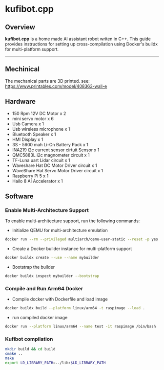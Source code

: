 # kufibot.cpp

## Overview
**kufibot.cpp** is a home made AI  assistant robot writen in C++.  This guide provides instructions for setting up cross-compilation using Docker's buildx for multi-platform support.

---

## Mechinical
The mechanical parts are 3D printed. see:  https://www.printables.com/model/408363-wall-e

## Hardware
* 150 Rpm 12V DC Motor x 2
* mini servo motor x 6
* Usb Camera x 1
* Usb wireless microphone x 1
* Bluetooth Speaker x 1
* HMI Display x 1
* 3S - 5600 mah Li-On Battery Pack x 1
* INA219 i2c current sensor cirtuit Sensor x 1
* QMC5883L i2c magnometer circuit x 1
* TF-Luna uart Lidar circuit x 1
* Waveshare Hat DC Motor Driver circuit x 1
* WaveShare Hat Servo Motor Driver circuit x 1
* Raspberry Pi 5 x 1
* Hailo 8 AI Accelerator x 1

## Software
### Enable Multi-Architecture Support
To enable multi-architecture support, run the following commands:

* Initialize QEMU for multi-architecture emulation
```bash
docker run --rm --privileged multiarch/qemu-user-static --reset -p yes
```
* Create a Docker builder instance for multi-platform support
```bash
docker buildx create --use --name mybuilder
```
* Bootstrap the builder
```bash
docker buildx inspect mybuilder --bootstrap
```
### Compile and Run Arm64 Docker
* Compile docker with Dockerfile and load image
```bash
docker buildx build --platform linux/arm64 -t raspimage --load . 
```
* run compiled docker image
```bash
docker run --platform linux/arm64 --name test -it raspimage /bin/bash 
```

### Kufibot compilation
```bash
mkdir build && cd build
cmake ..
make
export LD_LIBRARY_PATH=../lib:$LD_LIBRARY_PATH
```
  

